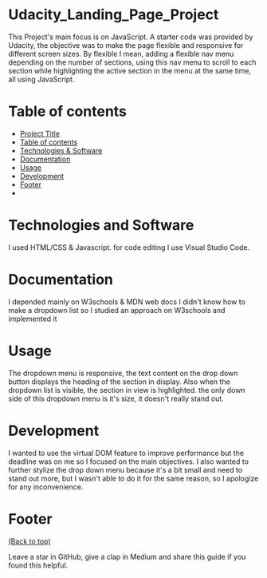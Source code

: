 # Udacity_Landing_Page_Project
<!-- Add banner here -->

<!-- Describe your project in brief -->
This Project's main focus is on JavaScript.
A starter code was provided by Udacity, the objective was to make the page flexible and responsive for different screen sizes.
By flexible I mean, adding a flexible nav menu depending on the number of sections, using this nav menu to scroll to each section
while highlighting the active section in the menu at the same time, all using JavaScript.


# Table of contents

- [Project Title](#udacity_landing_page_project)
- [Table of contents](#table-of-contents)
- [Technologies & Software](#technologies-and-software)
- [Documentation](#documentation)
- [Usage](#usage)
- [Development](#development)
- [Footer](#footer)
- 
# Technologies and Software

I used HTML/CSS & Javascript.
for code editing I use Visual Studio Code.

# Documentation

I depended mainly on W3schools & MDN web docs
I didn't know how to make a dropdown list so I studied an approach on W3schools and implemented it

# Usage

The dropdown menu is responsive, the text content on the drop down button displays the heading of the section in display.
Also when the dropdown list is visible, the section in view is highlighted.
the only down side of this dropdown menu is it's size, it doesn't really stand out.

# Development
I wanted to use the virtual DOM feature to improve performance but the deadline was on me so I focused on the main objectives.
I also wanted to further stylize the drop down menu because it's a bit small and need to stand out more, but I wasn't able to do it 
for the same reason, so I apologize for any inconvenience.





# Footer
[(Back to top)](#table-of-contents)


Leave a star in GitHub, give a clap in Medium and share this guide if you found this helpful.



